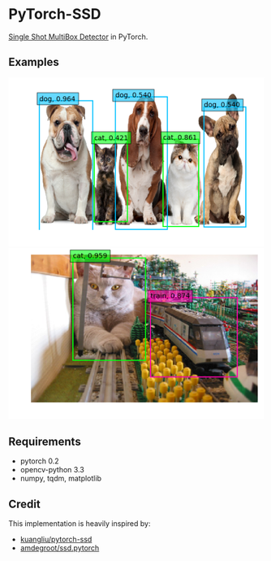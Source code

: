 # PyTorch-SSD
[Single Shot MultiBox Detector](https://arxiv.org/abs/1512.02325) in PyTorch.

## Examples
![12123](example1.png)
![12123](example2.png)

## Requirements
* pytorch 0.2
* opencv-python 3.3
* numpy, tqdm, matplotlib

## Credit
This implementation is heavily inspired by:
* [kuangliu/pytorch-ssd](https://github.com/kuangliu/pytorch-ssd)  
* [amdegroot/ssd.pytorch](https://github.com/amdegroot/ssd.pytorch)  
